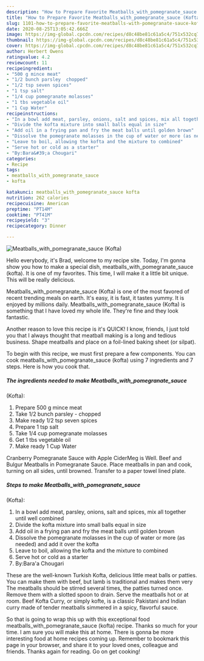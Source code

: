 ```yaml
---
description: "How to Prepare Favorite Meatballs_with_pomegranate_sauce (Kofta)"
title: "How to Prepare Favorite Meatballs_with_pomegranate_sauce (Kofta)"
slug: 1101-how-to-prepare-favorite-meatballs-with-pomegranate-sauce-kofta
date: 2020-08-25T13:05:42.666Z
image: https://img-global.cpcdn.com/recipes/d8c48be81c61a5c4/751x532cq70/meatballs_with_pomegranate_sauce-kofta-recipe-main-photo.jpg
thumbnail: https://img-global.cpcdn.com/recipes/d8c48be81c61a5c4/751x532cq70/meatballs_with_pomegranate_sauce-kofta-recipe-main-photo.jpg
cover: https://img-global.cpcdn.com/recipes/d8c48be81c61a5c4/751x532cq70/meatballs_with_pomegranate_sauce-kofta-recipe-main-photo.jpg
author: Herbert Owens
ratingvalue: 4.2
reviewcount: 11
recipeingredient:
- "500 g mince meat"
- "1/2 bunch parsley  chopped"
- "1/2 tsp seven spices"
- "1 tsp salt"
- "1/4 cup pomegranate molasses"
- "1 tbs vegetable oil"
- "1 Cup Water"
recipeinstructions:
- "In a bowl add meat, parsley, onions, salt and spices, mix all together until well combined"
- "Divide the kofta mixture into small balls equal in size"
- "Add oil in a frying pan and fry the meat balls until golden brown"
- "Dissolve the pomegranate molasses in the cup of water or more (as needed) and add it over the kofta"
- "Leave to boil, allowing the kofta and the mixture to combined"
- "Serve hot or cold as a starter"
- "By:Bara&#39;a Chougari"
categories:
- Recipe
tags:
- meatballs_with_pomegranate_sauce
- kofta

katakunci: meatballs_with_pomegranate_sauce kofta 
nutrition: 262 calories
recipecuisine: American
preptime: "PT14M"
cooktime: "PT41M"
recipeyield: "3"
recipecategory: Dinner

---
```



![Meatballs_with_pomegranate_sauce
(Kofta)](https://img-global.cpcdn.com/recipes/d8c48be81c61a5c4/751x532cq70/meatballs_with_pomegranate_sauce-kofta-recipe-main-photo.jpg)

Hello everybody, it's Brad, welcome to my recipe site. Today, I'm gonna show you how to make a special dish, meatballs_with_pomegranate_sauce
(kofta). It is one of my favorites. This time, I will make it a little bit unique. This will be really delicious.

Meatballs_with_pomegranate_sauce
(Kofta) is one of the most favored of recent trending meals on earth. It's easy, it is fast, it tastes yummy. It is enjoyed by millions daily. Meatballs_with_pomegranate_sauce
(Kofta) is something that I have loved my whole life. They're fine and they look fantastic.

Another reason to love this recipe is it&#39;s QUICK! I know, friends, I just told you that I always thought that meatball making is a long and tedious business. Shape meatballs and place on a foil-lined baking sheet (or silpat).


To begin with this recipe, we must first prepare a few components. You can cook meatballs_with_pomegranate_sauce
(kofta) using 7 ingredients and 7 steps. Here is how you cook that.

<!--inarticleads1-->

##### The ingredients needed to make Meatballs_with_pomegranate_sauce
(Kofta):

1. Prepare 500 g mince meat
1. Take 1/2 bunch parsley - chopped
1. Make ready 1/2 tsp seven spices
1. Prepare 1 tsp salt
1. Take 1/4 cup pomegranate molasses
1. Get 1 tbs vegetable oil
1. Make ready 1 Cup Water


Cranberry Pomegranate Sauce with Apple CiderMeg is Well. Beef and Bulgur Meatballs in Pomegranate Sauce. Place meatballs in pan and cook, turning on all sides, until browned. Transfer to a paper towel lined plate. 

<!--inarticleads2-->

##### Steps to make Meatballs_with_pomegranate_sauce
(Kofta):

1. In a bowl add meat, parsley, onions, salt and spices, mix all together until well combined
1. Divide the kofta mixture into small balls equal in size
1. Add oil in a frying pan and fry the meat balls until golden brown
1. Dissolve the pomegranate molasses in the cup of water or more (as needed) and add it over the kofta
1. Leave to boil, allowing the kofta and the mixture to combined
1. Serve hot or cold as a starter
1. By:Bara&#39;a Chougari


These are the well-known Turkish Kofta, delicious little meat balls or patties. You can make them with beef, but lamb is traditional and makes them very The meatballs should be stirred several times, the patties turned once. Remove them with a slotted spoon to drain. Serve the meatballs hot or at room. Beef Kofta Curry, or simply kofte, is a classic Pakistani and Indian curry made of tender meatballs simmered in a spicy, flavorful sauce. 

So that is going to wrap this up with this exceptional food meatballs_with_pomegranate_sauce
(kofta) recipe. Thanks so much for your time. I am sure you will make this at home. There is gonna be more interesting food at home recipes coming up. Remember to bookmark this page in your browser, and share it to your loved ones, colleague and friends. Thanks again for reading. Go on get cooking!
